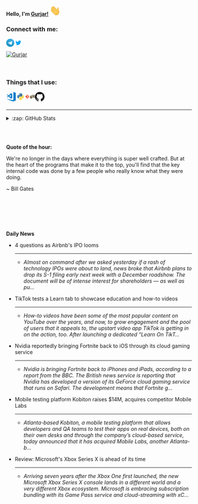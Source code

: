 #### Hello, I'm [Gurjar!](https://GurjarKing.github.io) <img src="https://raw.githubusercontent.com/ABSphreak/ABSphreak/master/gifs/Hi.gif" width="30px"></h2>


### Connect with me:

[<img align="left" alt="Gurjar | Telegram" width="22px" src="https://raw.githubusercontent.com/github/explore/80688e429a7d4ef2fca1e82350fe8e3517d3494d/topics/telegram/telegram.png" />][Telegram]
[<img align="left" alt="Gurjar | Twitter" width="22px" src="https://raw.githubusercontent.com/github/explore/80688e429a7d4ef2fca1e82350fe8e3517d3494d/topics/twitter/twitter.png" />][Twitter]
<br >
<br >
<a href="https://github.com/GurjarKing"><img src="https://komarev.com/ghpvc/?username=GurjarKing" alt="Gurjar" /></a> <br />
<br />
<br />
<!-- <br >

![](https://visitor-badge.glitch.me/badge?page_id=GurjarKing)

<br /> -->

### Things that I use:

[<img align="left" alt="Visual Studio Code" width="26px" src="https://raw.githubusercontent.com/github/explore/80688e429a7d4ef2fca1e82350fe8e3517d3494d/topics/visual-studio-code/visual-studio-code.png" />][VSCode]
[<img align="left" alt="Python" width="26px" src="https://raw.githubusercontent.com/github/explore/80688e429a7d4ef2fca1e82350fe8e3517d3494d/topics/python/python.png" />][Python]
[<img align="left" alt="Git" width="26px" src="https://raw.githubusercontent.com/github/explore/80688e429a7d4ef2fca1e82350fe8e3517d3494d/topics/git/git.png" />][Git]
[<img align="left" alt="GitHub" width="26px" src="https://raw.githubusercontent.com/github/explore/78df643247d429f6cc873026c0622819ad797942/topics/github/github.png" />][Github]

<br />
<br />

---
<details>
  <summary>:zap: GitHub Stats</summary>

<img align="left" alt="Gurjar's Github Stats" src="https://github-readme-stats.vercel.app/api?username=GurjarKing&show_icons=true&hide_border=true&count_private=true&include_all_commit=true&theme=algolia" />

</details>

<!-- ### 🔔 My latest tweet
<a href="https://twitter.com/Gurjar_King43" target="_blank">
	<img src="https://github.com/GurjarKing/GurjarKing/raw/master/tweet.png" width="70%" align="center" alt="Click to view on Twitter" title="My latest tweet, as an image"/>
</a> -->
<br>

<pre>

</pre>

**Quote of the hour:**

We're no longer in the days where everything is super well crafted. But at the heart of the programs that make it to the top, you'll find that the key internal code was done by a few people who really know what they were doing.

~ Bill Gates
<pre>

</pre>
<br>
<pre>


</pre>
<strong>Daily News</strong>
  
  - 4 questions as Airbnb's IPO looms
     <hr/>
     
      - *Almost on command after we asked yesterday if a rash of technology IPOs were about to land, news broke that Airbnb plans to drop its S-1 filing early next week with a December roadshow. The document will be of intense interest for shareholders — as well as pu…*
     
  - TikTok tests a Learn tab to showcase education and how-to videos
      <hr/>
      
      - *How-to videos have been some of the most popular content on YouTube over the years, and now, to grow engagement and the pool of users that it appeals to, the upstart video app TikTok is getting in on the action, too. After launching a dedicated “Learn On TikT…*
      
  - Nvidia reportedly bringing Fortnite back to iOS through its cloud gaming service
      <hr/>
      
      - *Nvidia is bringing Fortnite back to iPhones and iPads, according to a report from the BBC. The British news service is reporting that Nvidia has developed a version of its GeForce cloud gaming service that runs on Safari. The development means that Fortnite g…*
      
  - Mobile testing platform Kobiton raises $14M, acquires competitor Mobile Labs
      <hr/>
      
      - *Atlanta-based Kobiton, a mobile testing platform that allows developers and QA teams to test their apps on real devices, both on their own desks and through the company’s cloud-based service, today announced that it has acquired Mobile Labs, another Atlanta-b…*
       
  - Review: Microsoft's Xbox Series X is ahead of its time
      <hr/>
       
       - *Arriving seven years after the Xbox One first launched, the new Microsoft Xbox Series X console lands in a different world and a very different Xbox ecosystem. Microsoft is embracing subscription bundling with its Game Pass service and cloud-streaming with xC…*
      

<br />

[VSCode]: https://code.visualstudio.com/
[Python]: https://www.python.org/
[Git]: https://git-scm.com/
[Github]: https://github.com/
[Telegram]: https://t.me/Gurjar_King/
[Twitter]: https://twitter.com/Gurjar_King43/
